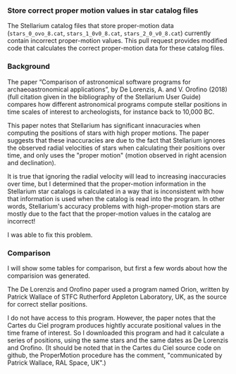 ### Store correct proper motion values in star catalog files

The Stellarium catalog files that store proper-motion data (`stars_0_ovo_8.cat`, `stars_1_0v0_8.cat`, `stars_2_0_v0_8.cat`) 
currently contain incorrect proper-motion values.  This pull request provides modified code that
calculates the correct proper-motion data for these catalog files.

### Background

The paper “Comparison of astronomical software programs
for archaeoastronomical applications”, by De Lorenzis, A. and V. Orofino (2018) (full citation given in the
bibliography of the Stellarium User Guide) compares how different astronomical programs
compute stellar positions in time scales of interest to archeologists, for instance back to
10,000 BC.  

This paper notes that Stellarium has significant innacuracies when computing the positions of stars with
high proper motions.  The paper suggests that these inaccuracies are due to the fact that Stellarium
ignores the observed radial velocities of stars when calculating their positions over time, and only uses the
"proper motion" (motion observed in right acension and declination).

It is true that ignoring the radial velocity will lead to increasing inaccuracies over time, but I determined
that the proper-motion information in the Stellarium star catalogs is calculated in a way that is inconsistent with how that
information is used when the catalog is read into the program.  In other words, Stellarium's accuracy problems
with high-proper-motion stars are mostly due to the fact that the proper-motion values in the catalog are incorrect!

I was able to fix this problem.  

### Comparison

I will show some tables for comparison, but first a few words about how the comparision
was generated.

The De Lorenzis and Orofino paper used a program named Orion, written 
by Patrick
Wallace of STFC Rutherford Appleton Laboratory, UK, as the source for correct stellar positions.

I do not have access to this program.  However, the paper notes that the Cartes du Ciel program produces
hightly accurate positional values in the time frame of interest.  So I downloaded this program and
had it calculate a series of positions, using the same stars and the same dates as De Lorenzis and Orofino.
(It should be noted that in the Cartes du Ciel source code on github, the ProperMotion procedure
has the comment, "communicated by Patrick Wallace, RAL Space, UK".)



